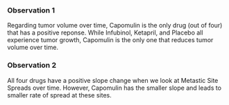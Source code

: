 ### Observation 1

Regarding tumor volume over time, Capomulin is the only drug (out of four) that has a positive reponse. While Infubinol, Ketapril, and Placebo all experience tumor growth, Capomulin is the only one that reduces tumor volume over time.

### Observation 2

All four drugs have a positive slope change when we look at Metastic Site Spreads over time. However, Capomulin has the smaller slope and leads to smaller rate of spread at these sites.
